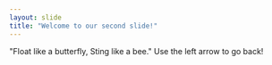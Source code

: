 ```yaml
---
layout: slide
title: "Welcome to our second slide!"
---
```

"Float like a butterfly, Sting like a bee."
Use the left arrow to go back!
